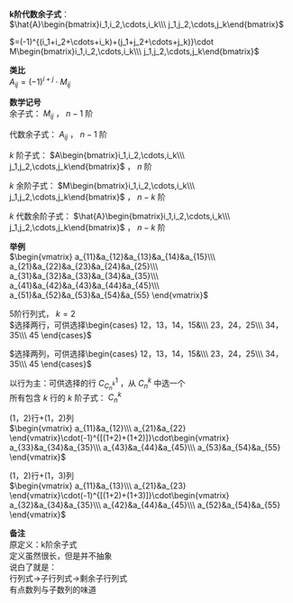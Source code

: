 **k阶代数余子式**：  
 $\hat{A}\begin{bmatrix}i_1,i_2,\cdots,i_k\\\ j_1,j_2,\cdots,j_k\end{bmatrix}$  
  
 $=(-1)^{(i_1+i_2+\cdots+i_k)+(j_1+j_2+\cdots+j_k)}\cdot M\begin{bmatrix}i_1,i_2,\cdots,i_k\\\ j_1,j_2,\cdots,j_k\end{bmatrix}$  
  
**类比**  
 $A_{ij}=(-1)^{i+j}\cdot M_{ij}$  
  
**数学记号**  
余子式： $M_{ij}$ ， $n-1$ 阶  
  
代数余子式： $A_{ij}$ ， $n-1$ 阶  
  
 $k$ 阶子式： $A\begin{bmatrix}i_1,i_2,\cdots,i_k\\\ j_1,j_2,\cdots,j_k\end{bmatrix}$ ， $n$ 阶  
  
 $k$ 余阶子式： $M\begin{bmatrix}i_1,i_2,\cdots,i_k\\\ j_1,j_2,\cdots,j_k\end{bmatrix}$ ， $n-k$ 阶  
  
 $k$ 代数余阶子式： $\hat{A}\begin{bmatrix}i_1,i_2,\cdots,i_k\\\ j_1,j_2,\cdots,j_k\end{bmatrix}$ ， $n-k$ 阶  
  
**举例**  
 $\begin{vmatrix}  
a_{11}&a_{12}&a_{13}&a_{14}&a_{15}\\\  
a_{21}&a_{22}&a_{23}&a_{24}&a_{25}\\\  
a_{31}&a_{32}&a_{33}&a_{34}&a_{35}\\\  
a_{41}&a_{42}&a_{43}&a_{44}&a_{45}\\\  
a_{51}&a_{52}&a_{53}&a_{54}&a_{55}  
\end{vmatrix}$  
  
5阶行列式， $k=2$  
 $选择两行，可供选择\begin{cases}  
12，13，14，15&\\\  
23，24，25\\\  
34，35\\\  
45  
\end{cases}$  
  
 $选择两列，可供选择\begin{cases}  
12，13，14，15&\\\  
23，24，25\\\  
34，35\\\  
45  
\end{cases}$  
  
以行为主：可供选择的行 $C_{C_n^k}^1$ ，从 $C_n^k$ 中选一个  
所有包含 $k$ 行的 $k$ 阶子式： $C_n^k$  
  
(1，2)行+(1，2)列  
 $\begin{vmatrix}  
a_{11}&a_{12}\\\  
a_{21}&a_{22}  
\end{vmatrix}\cdot(-1)^{[(1+2)+(1+2)]}\cdot\begin{vmatrix}  
a_{33}&a_{34}&a_{35}\\\  
a_{43}&a_{44}&a_{45}\\\  
a_{53}&a_{54}&a_{55}  
\end{vmatrix}$  
  
(1，2)行+(1，3)列  
 $\begin{vmatrix}  
a_{11}&a_{13}\\\  
a_{21}&a_{23}  
\end{vmatrix}\cdot(-1)^{[(1+2)+(1+3)]}\cdot\begin{vmatrix}  
a_{32}&a_{34}&a_{35}\\\  
a_{42}&a_{44}&a_{45}\\\  
a_{52}&a_{54}&a_{55}  
\end{vmatrix}$  
  
**备注**  
原定义：k阶余子式  
定义虽然很长，但是并不抽象  
说白了就是：  
行列式→子行列式→剩余子行列式  
有点数列与子数列的味道  
